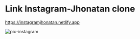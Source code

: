 # Link Instagram-Jhonatan clone
https://instagramjhonatan.netlify.app


![pic-instagram](https://user-images.githubusercontent.com/71657821/147524853-832f694e-3578-4c0c-b87c-f24c8488c2a1.png)
